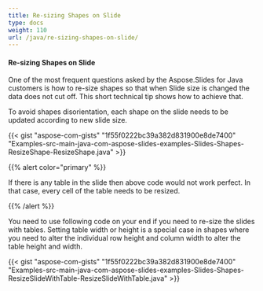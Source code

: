 ```yaml
---
title: Re-sizing Shapes on Slide
type: docs
weight: 110
url: /java/re-sizing-shapes-on-slide/
---
```


#### **Re-sizing Shapes on Slide**
One of the most frequent questions asked by the Aspose.Slides for Java customers is how to re-size shapes so that when Slide size is changed the data does not cut off. This short technical tip shows how to achieve that. 

To avoid shapes disorientation, each shape on the slide needs to be updated according to new slide size.



{{< gist "aspose-com-gists" "1f55f0222bc39a382d831900e8de7400" "Examples-src-main-java-com-aspose-slides-examples-Slides-Shapes-ResizeShape-ResizeShape.java" >}}

{{% alert color="primary" %}} 

If there is any table in the slide then above code would not work perfect. In that case, every cell of the table needs to be resized.

{{% /alert %}} 

You need to use following code on your end if you need to re-size the slides with tables. Setting table width or height is a special case in shapes where you need to alter the individual row height and column width to alter the table height and width.



{{< gist "aspose-com-gists" "1f55f0222bc39a382d831900e8de7400" "Examples-src-main-java-com-aspose-slides-examples-Slides-Shapes-ResizeSlideWithTable-ResizeSlideWithTable.java" >}}
